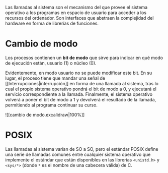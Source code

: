 
Las llamadas al sistema son el mecanismo del que provee el sistema operativo a los programas en espacio de usuario para acceder a los recursos del ordenador. Son interfaces que abstraen la complejidad del hardware en forma de librerías de funciones.

# Cambio de modo

Los procesos contienen un **bit de modo** que sirve para indicar en qué modo de ejecución están, usuario (1) o núcleo (0). 

Evidentemente, en modo usuario no se puede modificar este bit. En su lugar, el proceso tiene que mandar una señal de [[Interrupciones|interrupción]] en forma de una llamada al sistema, tras lo cual el propio sistema operativo pondrá el bit de modo a 0, y ejecutará el servicio correspondiente a la llamada. Finalmente, el sistema operativo volverá a poner el bit de modo a 1 y devolverá el resultado de la llamada, permitiendo al programa continuar su curso.

![[cambio de modo.excalidraw|100%]]

# POSIX

Las llamadas al sistema varían de SO a SO, pero el estándar POSIX define una serie de llamadas comunes entre cualquier sistema operativo que implemente el estándar que están disponibles en las librerías `<unistd.h>` y `<sys/*>` (donde `*` es el nombre de una cabecera válida) de C.


